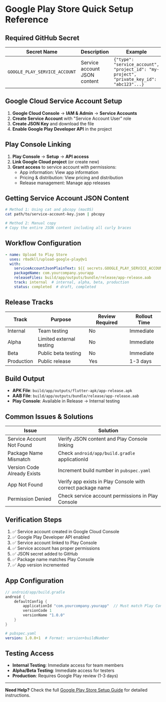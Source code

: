 # Google Play Store Quick Setup Reference

## Required GitHub Secret

| Secret Name                   | Description                  | Example                                                                 |
| ----------------------------- | ---------------------------- | ----------------------------------------------------------------------- |
| `GOOGLE_PLAY_SERVICE_ACCOUNT` | Service account JSON content | `{"type": "service_account", "project_id": "my-project", "private_key_id": "abc123"...}` |

## Google Cloud Service Account Setup

1. **Google Cloud Console** → **IAM & Admin** → **Service Accounts**
2. **Create Service Account** with "Service Account User" role
3. **Create JSON Key** and download the file
4. **Enable Google Play Developer API** in the project

## Play Console Linking

1. **Play Console** → **Setup** → **API access**
2. **Link Google Cloud project** (or create new)
3. **Grant access** to service account with permissions:
   - App information: View app information
   - Pricing & distribution: View pricing and distribution
   - Release management: Manage app releases

## Getting Service Account JSON Content

```bash
# Method 1: Using cat and pbcopy (macOS)
cat path/to/service-account-key.json | pbcopy

# Method 2: Manual copy
# Copy the entire JSON content including all curly braces
```

## Workflow Configuration

```yaml
- name: Upload to Play Store
  uses: r0adkll/upload-google-play@v1
  with:
    serviceAccountJsonPlainText: ${{ secrets.GOOGLE_PLAY_SERVICE_ACCOUNT }}
    packageName: com.yourcompany.yourapp
    releaseFiles: build/app/outputs/bundle/release/app-release.aab
    track: internal  # internal, alpha, beta, production
    status: completed  # draft, completed
```

## Release Tracks

| Track      | Purpose                    | Review Required | Rollout Time |
| ---------- | -------------------------- | --------------- | ------------ |
| Internal   | Team testing               | No              | Immediate    |
| Alpha      | Limited external testing   | No              | Immediate    |
| Beta       | Public beta testing         | No              | Immediate    |
| Production | Public release             | Yes             | 1-3 days     |

## Build Output

- **APK File**: `build/app/outputs/flutter-apk/app-release.apk`
- **AAB File**: `build/app/outputs/bundle/release/app-release.aab`
- **Play Console**: Available in Release → Internal testing

## Common Issues & Solutions

| Issue                      | Solution                                                      |
| -------------------------- | ------------------------------------------------------------- |
| Service Account Not Found  | Verify JSON content and Play Console linking                  |
| Package Name Mismatch      | Check `android/app/build.gradle` applicationId               |
| Version Code Already Exists| Increment build number in `pubspec.yaml`                     |
| App Not Found              | Verify app exists in Play Console with correct package name   |
| Permission Denied          | Check service account permissions in Play Console            |

## Verification Steps

1. ✅ Service account created in Google Cloud Console
2. ✅ Google Play Developer API enabled
3. ✅ Service account linked to Play Console
4. ✅ Service account has proper permissions
5. ✅ JSON secret added to GitHub
6. ✅ Package name matches Play Console
7. ✅ App version incremented

## App Configuration

```gradle
// android/app/build.gradle
android {
    defaultConfig {
        applicationId "com.yourcompany.yourapp"  // Must match Play Console
        versionCode 1
        versionName "1.0.0"
    }
}
```

```yaml
# pubspec.yaml
version: 1.0.0+1  # Format: version+buildNumber
```

## Testing Access

- **Internal Testing**: Immediate access for team members
- **Alpha/Beta Testing**: Immediate access for testers
- **Production**: Requires Google Play review (1-3 days)

---

**Need Help?** Check the full [Google Play Store Setup Guide](./google-play-setup.md) for detailed instructions.
